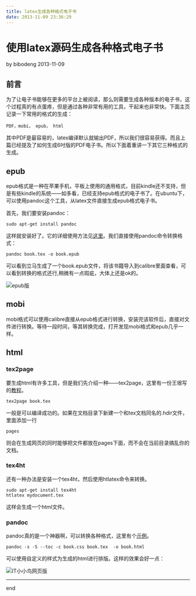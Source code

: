 ```yaml
---
title: latex生成各种格式电子书
date: 2013-11-09 23:36:29
---
```

# 使用latex源码生成各种格式电子书

by bibodeng 2013-11-09

## 前言

为了让电子书能够在更多的平台上被阅读，那么则需要生成各种版本的电子书，这个过程真的有点蛋疼，但是通过各种非常有用的工具，干起来也非常快。下面主页记录一下常用的格式的生成：

    PDF，mobi， epub， html

其中PDF是最容易的，latex编译默认就输出PDF，所以我们很容易获得。而且上篇已经提及了如何生成6吋版的PDF电子书。所以下面着重讲一下其它三种格式的生成。

## epub

epub格式是一种在苹果手机，平板上使用的通用格式，目前kindle还不支持，但是有些kindle的系统——如多看，已经支持epub格式的电子书了。在ubuntu下，可以使用pandoc这个工具，从latex文件直接生成epub格式电子书。

首先，我们要安装pandoc：

    sudo apt-get install pandoc
    
这样就安装好了。它的详细使用方法见[这里](http://johnmacfarlane.net/pandoc/epub.html)。我们直接使用pandoc命令转换格式：

    pandoc book.tex -o book.epub

可以看到立马生成了一个book.epub文件，将该书籍导入到calibre里面查看，可以看到转换的格式还行,稍微有一点瑕疵，大体上还是ok的。

![epub版](http://www.bibodeng.com/content/plugins/kl_album/upload/201311/279d39080390d5733af232089be3a0082013110907505713841.png)

## mobi

mobi格式可以使用calibre直接从epub格式进行转换，安装完该软件后，直接对文件进行转换。等待一段时间，等其转换完成，打开发现mobi格式和epub几乎一样。

## html

### tex2page
要生成html有许多工具，但是我们先介绍一种——tex2page，这里有一份王垠写的[教程](http://docs.huihoo.com/homepage/shredderyin/tex2page/intro.html)。
    
    tex2page book.tex
    
一般是可以编译成功的。如果在文档目录下新建一个和tex文档同名的.hdir文件，里面添加一行

    pages

则会在生成网页的同时能够把文件都放在pages下面，而不会在当前目录搞乱你的文档。


### tex4ht

还有一种办法是安装一个tex4ht，然后使用htlatex命令来转换。

    sudo apt-get install tex4ht
    htlatex mydocument.tex 
    
这样会生成一个html文件。

### pandoc

pandoc真的是一个神器啊，可以转换各种格式，这里有个[示例](http://johnmacfarlane.net/pandoc/demos.html)。

    pandoc -s -S --toc -c book.css book.tex  -o book.html
可以使用自定义的样式为生成的html进行排版。这样的效果会好一点：

![IT小小鸟网页版](http://www.bibodeng.com/content/plugins/kl_album/upload/201311/61661a8b55f13cc8bf9de521300735352013110915351330487.png)

---
end